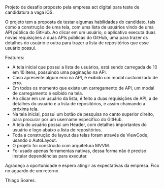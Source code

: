 Projeto de desafio proposto pela empresa act digital para teste de candidatura a vaga iOS.

O projeto tem a proposta de testar algumas habilidades do candidato, tais como a construção de uma tela, com uma lista de usuários vindo de uma API pública do GitHub. Ao clicar em um usuário, o aplicativo executa duas novas requisições a duas APIs públicas do GitHub, uma para trazer os detalhes do usuário e outra para trazer a lista de repositórios que esse usuário possui.

Features:
- A tela inicial que possui a lista de usuários, está sendo carregada de 10 em 10 itens, possuindo uma paginação na API.
- Caso apresente algum erro na API, é exibido um modal customizado de erro.
- Em todos os momento que existe um carregamento de API, um modal de carregamento é exibido na tela.
- Ao clicar em um usuário da lista, é feito a duas requisições de API, a de detalhes do usuário e a lista de repositórios, e assim chamando a próxima tela.
- Na tela inicial, possui um botão de pesquisa no canto superior direito, para procurar por um username específico do GitHub.
- A tela do usuário possui um Header, com detalhes importantes do usuário e logo abaixo a lista de repositórios.
- Toda a construção de layout das telas foram através de ViewCode, usando o AutoLayout.
- O projeto foi construido com arquitetura MVVM.
- Foi usado apenas ferramentas nativas, dessa forma não é preciso instalar dependências para executar.

Agradeço a oportunidade e espero atingir as expectativas da empresa. Fico no aguardo de um retorno.

Thiago Soares.